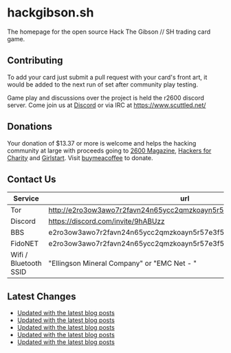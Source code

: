 # hackgibson.sh
The homepage for the open source Hack The Gibson // SH trading card game.


## Contributing

To add your card just submit a pull request with your card's front art, it would be added to the next run of set after community play testing.

Game play and discussions over the project is held the r2600 discord server. Come join us at [Discord](https://discord.com/invite/9hABUzz) or via IRC at https://www.scuttled.net/


## Donations

Your donation of $13.37 or more is welcome and helps the hacking community at large with proceeds going to [2600 Magazine](https://2600.com/), [Hackers for Charity](https://hackersforcharity.org) and [Girlstart](https://girlstart.org).  Visit [buymeacoffee](https://www.buymeacoffee.com/hackgibson.sh) to donate.


## Contact Us

Service | url
-|-
Tor | http://e2ro3ow3awo7r2favn24n65ycc2qmzkoayn5r57e3f56nvjwdcgg32ad.onion
Discord | https://discord.com/invite/9hABUzz
BBS | e2ro3ow3awo7r2favn24n65ycc2qmzkoayn5r57e3f56nvjwdcgg32ad.onion:23
FidoNET | e2ro3ow3awo7r2favn24n65ycc2qmzkoayn5r57e3f56nvjwdcgg32ad.onion:24554
Wifi / Bluetooth SSID | "Ellingson Mineral Company" or "EMC Net - <fidonet address>"

## Latest Changes
<!-- BLOG-POST-LIST:START -->
- [Updated with the latest blog posts](https://github.com/DFW2600/hackgibson.sh/commit/379fc0049b7e91cbe7713bda3e98c9e57d925116)
- [Updated with the latest blog posts](https://github.com/DFW2600/hackgibson.sh/commit/977e625e4154de9bedad6e1471fc8d7c14423ed6)
- [Updated with the latest blog posts](https://github.com/DFW2600/hackgibson.sh/commit/56eb7343ae0e000b1fa73f0b57a0dbc94e3ba057)
- [Updated with the latest blog posts](https://github.com/DFW2600/hackgibson.sh/commit/fad979d72cddfb3c1301c8943a5333b9584f2776)
- [Updated with the latest blog posts](https://github.com/DFW2600/hackgibson.sh/commit/3e142f062fa649a7278f10b8fe046498c2a7cb2a)
<!-- BLOG-POST-LIST:END -->
